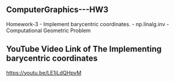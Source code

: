 ## ComputerGraphics---HW3
Homework-3 - Implement barycentric coordinates. 
     - np.linalg.inv
     - Computational Geometric Problem
## YouTube Video Link of The Implementing barycentric coordinates
https://youtu.be/LE1jLdQHpyM
